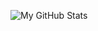 ![My GitHub Stats](https://github-stats-lac-alpha.vercel.app/api?username=joelobros23&rust=45.5&javascript=30.2&python=15.3&others=9.0)
